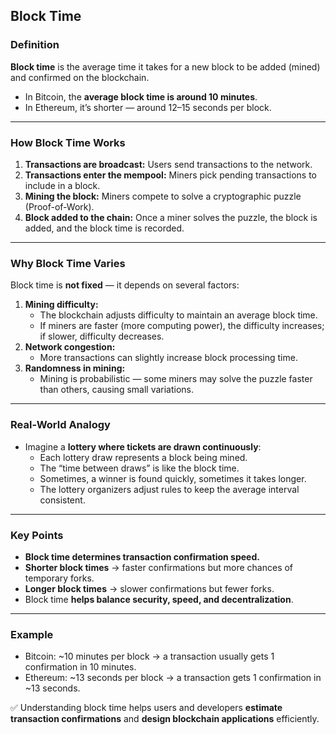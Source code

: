 ## Block Time

### Definition
**Block time** is the average time it takes for a new block to be added (mined) and confirmed on the blockchain.  
- In Bitcoin, the **average block time is around 10 minutes**.  
- In Ethereum, it’s shorter — around 12–15 seconds per block.  

---

### How Block Time Works
1. **Transactions are broadcast:** Users send transactions to the network.  
2. **Transactions enter the mempool:** Miners pick pending transactions to include in a block.  
3. **Mining the block:** Miners compete to solve a cryptographic puzzle (Proof-of-Work).  
4. **Block added to the chain:** Once a miner solves the puzzle, the block is added, and the block time is recorded.  

---

### Why Block Time Varies
Block time is **not fixed** — it depends on several factors:  
1. **Mining difficulty:**  
   - The blockchain adjusts difficulty to maintain an average block time.  
   - If miners are faster (more computing power), the difficulty increases; if slower, difficulty decreases.  
2. **Network congestion:**  
   - More transactions can slightly increase block processing time.  
3. **Randomness in mining:**  
   - Mining is probabilistic — some miners may solve the puzzle faster than others, causing small variations.  

---

### Real-World Analogy
- Imagine a **lottery where tickets are drawn continuously**:  
  - Each lottery draw represents a block being mined.  
  - The “time between draws” is like the block time.  
  - Sometimes, a winner is found quickly, sometimes it takes longer.  
  - The lottery organizers adjust rules to keep the average interval consistent.  

---

### Key Points
- **Block time determines transaction confirmation speed.**  
- **Shorter block times** → faster confirmations but more chances of temporary forks.  
- **Longer block times** → slower confirmations but fewer forks.  
- Block time **helps balance security, speed, and decentralization**.  

---

### Example
- Bitcoin: ~10 minutes per block → a transaction usually gets 1 confirmation in 10 minutes.  
- Ethereum: ~13 seconds per block → a transaction gets 1 confirmation in ~13 seconds.  

✅ Understanding block time helps users and developers **estimate transaction confirmations** and **design blockchain applications** efficiently.
